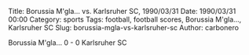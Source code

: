 Title: Borussia M'gla… vs. Karlsruher SC, 1990/03/31
Date: 1990/03/31 00:00
Category: sports
Tags: football, football scores, Borussia M'gla…, Karlsruher SC
Slug: borussia-mgla-vs-karlsruher-sc
Author: carbonero


Borussia M'gla… 0 - 0 Karlsruher SC
